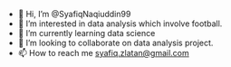 - 👋 Hi, I’m @SyafiqNaqiuddin99
- 👀 I’m interested in data analysis which involve football.
- 🌱 I’m currently learning data science
- 💞️ I’m looking to collaborate on data analysis project.
- 📫 How to reach me syafiq.zlatan@gmail.com

<!---
SyafiqNaqiuddin99/SyafiqNaqiuddin99 is a ✨ special ✨ repository because its `README.md` (this file) appears on your GitHub profile.
You can click the Preview link to take a look at your changes.
--->

